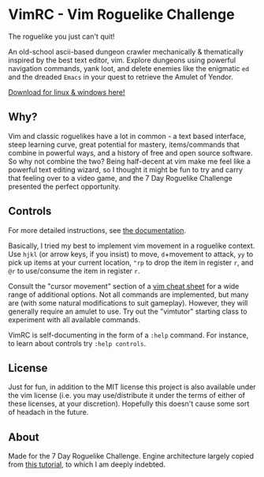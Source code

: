 # VimRC - Vim Roguelike Challenge 

The roguelike you just can't quit!

An old-school ascii-based dungeon crawler mechanically & thematically inspired by the best text editor, vim.  Explore dungeons using powerful navigation commands, yank loot, and delete enemies like the enigmatic `ed` and the dreaded `Emacs` in your quest to retrieve the Amulet of Yendor.

[Download for linux & windows here!](https://averyhiebert.itch.io/vim-roguelike-challenge)

## Why?

Vim and classic roguelikes have a lot in common - a text based interface, steep learning curve, great potential for mastery, items/commands that combine in powerful ways, and a history of free and open source software.  So why not combine the two?  Being half-decent at vim make me feel like a powerful text editing wizard, so I thought it might be fun to try and carry that feeling over to a video game, and the 7 Day Roguelike Challenge presented the perfect opportunity.

## Controls

For more detailed instructions, see [the documentation](docs/README.md).

Basically, I tried my best to implement vim movement in a roguelike context. Use `hjkl` (or arrow keys, if you insist) to move, `d`+movement to attack, `yy` to pick up items at your current location, `"rp` to drop the item in register `r`, and `@r` to use/consume the item in register `r`.

Consult the "cursor movement" section of a [vim cheat sheet](https://vim.rtorr.com/) for a wide range of additional options. Not all commands are implemented, but many are (with some natural modifications to suit gameplay). However, they will generally require an amulet to use. Try out the "vimtutor" starting class to experiment with all available commands.

VimRC is self-documenting in the form of a `:help` command.  For instance, to learn about controls try `:help controls`.


## License

Just for fun, in addition to the MIT license this project is also available under the vim license (i.e. you may use/distribute it under the terms of either of these licenses, at your discretion). Hopefully this doesn't cause some sort of headach in the future.


## About

Made for the 7 Day Roguelike Challenge.  Engine architecture largely copied from [this tutorial,](https://rogueliketutorials.com/tutorials/tcod/v2/) to which I am deeply indebted.
